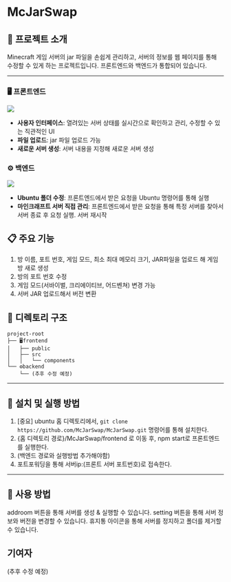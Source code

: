 # McJarSwap

## 🚀 프로젝트 소개
Minecraft 게임 서버의 jar 파일을 손쉽게 관리하고, 서버의 정보를 웹 페이지를 통해 수정할 수 있게 하는 프로젝트입니다. 프론트엔드와 백엔드가 통합되어 있습니다.

---

### 🖥️ 프론트엔드 
<img src="https://skillicons.dev/icons?i=js,css,react"><br>
- **사용자 인터페이스**: 열려있는 서버 상태를 실시간으로 확인하고 관리, 수정할 수 있는 직관적인 UI
- **파일 업로드**: jar 파일 업로드 가능
- **새로운 서버 생성**: 서버 내용을 지정해 새로운 서버 생성

### ⚙️ 백엔드
<img src="https://skillicons.dev/icons?i=java,spring"><br>
- **Ubuntu 폴더 수정**: 프론트엔드에서 받은 요청을 Ubuntu 명령어를 통해 실행
- **마인크래프트 서버 직접 관리**: 프론트엔드에서 받은 요청을 통해 특정 서버를 찾아서 서버 종료 후 요청 실행. 서버 재시작

## 📋 주요 기능
1. 방 이름, 포트 번호, 게임 모드, 최소 최대 메모리 크기, JAR파일을 업로드 해 게임 방 새로 생성
2. 방의 포트 번호 수정
3. 게임 모드(서바이벌, 크리에이티브, 어드벤쳐) 변경 가능
4. 서버 JAR 업로드해서 버전 변환

## 📂 디렉토리 구조
```
project-root
├── 🖥️frontend
│   ├── public
│   ├── src
│   │   └── components
└── ⚙️backend
    └── (추후 수정 예정)
```

---

## 🚀 설치 및 실행 방법

1. [중요] ubuntu 홈 디렉토리에서, `git clone https://github.com/McJarSwap/McJarSwap.git` 명령어를 통해 설치한다.
2. {홈 디렉토리 경로}/McJarSwap/frontend 로 이동 후, npm start로 프론트엔드를 실행한다.
3. (백엔드 경로와 실행방법 추가해야함)
4. 포트포워딩을 통해 서버ip:(프론트 서버 포트번호)로 접속한다.

---

## 📖 사용 방법

addroom 버튼을 통해 서버를 생성 & 실행할 수 있습니다.
setting 버튼을 통해 서버 정보와 버전을 변경할 수 있습니다.
휴지통 아이콘을 통해 서버를 정지하고 폴더를 제거할 수 있습니다.

## 기여자
(추후 수정 예정)

